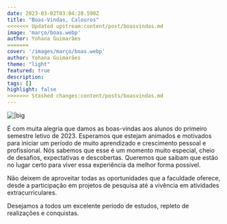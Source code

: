 ```yaml
---
date: 2023-03-02T03:04:28.590Z
title: "Boas-Vindas, Calouros"
<<<<<<< Updated upstream:content/post/boasvindas.md
image: 'março/boas.webp'
author: Yohana Guimarães
=======
cover: '/images/março/boas.webp'
author: Yohana Guimarães
theme: "light"
featured: true
description: 
tags: []
highlight: false
>>>>>>> Stashed changes:content/posts/boasvindas.md
---
```

![|big](/images/março/boas.webp)

É com muita alegria que damos as boas-vindas aos alunos do primeiro semestre letivo de 2023. Esperamos que estejam animados e motivados para iniciar um período de muito aprendizado e crescimento pessoal e profissional. Nós sabemos que esse é um momento muito especial, cheio de desafios, expectativas e descobertas. Queremos que saibam que estão no lugar certo para viver essa experiência da melhor forma possível.

Não deixem de aproveitar todas as oportunidades que a faculdade oferece, desde a participação em projetos de pesquisa até a vivência em atividades extracurriculares.

Desejamos a todos um excelente período de estudos, repleto de realizações e conquistas.